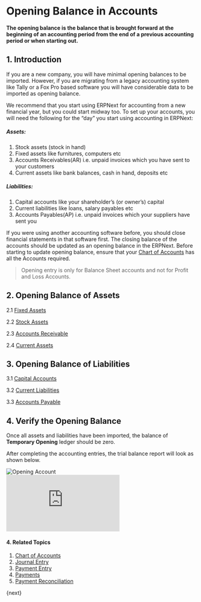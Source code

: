 <!-- add-breadcrumbs -->
# Opening Balance in Accounts

**The opening balance is the balance that is brought forward at the beginning of an accounting period from the end of a previous accounting period or when starting out.**

## 1. Introduction

If you are a new company, you will have minimal opening balances to be imported. However, if you are migrating from a legacy accounting system like Tally or a Fox Pro based software you will have considerable data to be imported as opening balance.

We recommend that you start using ERPNext for accounting from a new financial year, but you could start midway too. To set up your accounts, you will need the following for the “day” you start using accounting in ERPNext:

##### Assets:
1. Stock assets (stock in hand)
1. Fixed assets like furnitures, computers etc
1. Accounts Receivables(AR) i.e. unpaid invoices which you have sent to your customers
1. Current assets like bank balances, cash in hand, deposits etc

##### Liabilities:

1. Capital accounts like your shareholder’s (or owner’s) capital
1. Current liabilities like loans, salary payables etc
1. Accounts Payables(AP) i.e. unpaid invoices which your suppliers have sent you


If you were using another accounting software before, you should close financial statements in that software first. The closing balance of the accounts should be updated as an opening balance in the ERPNext. Before starting to update opening balance, ensure that your [Chart of Accounts](/docs/user/manual/en/accounts/chart-of-accounts) has all the Accounts required.

> Opening entry is only for Balance Sheet accounts and not for Profit and Loss Accounts.

## 2. Opening Balance of Assets

2.1 [Fixed Assets](/docs/user/manual/en/accounts/opening-balance/fixed_assets)

2.2 [Stock Assets](/docs/user/manual/en/stock/opening-stock)

2.3 [Accounts Receivable](/docs/user/manual/en/accounts/opening-balance/accounts_receivable)

2.4 [Current Assets](/docs/user/manual/en/accounts/opening-balance/current_assets)

## 3. Opening Balance of Liabilities

3.1 [Capital Accounts](/docs/user/manual/en/accounts/opening-balance/capital_accounts)

3.2 [Current Liabilities](/docs/user/manual/en/accounts/opening-balance/current_liabilities)

3.3 [Accounts Payable](/docs/user/manual/en/accounts/opening-balance/accounts_payable)

## 4. Verify the Opening Balance

Once all assets and liabilities have been imported, the balance of **Temporary Opening** ledger should be zero.

After completing the accounting entries, the trial balance report will look as shown below.

<img class="screenshot" alt="Opening Account" src="{{docs_base_url}}/assets/img/accounts/opening-4.png">

<div>
  <div class='embed-container'>
    <iframe src='https://www.youtube.com/embed//U5wPIvEn-0c' frameborder='0' allowfullscreen>
    </iframe>
  </div>
</div>

#### 4. Related Topics
1. [Chart of Accounts](/docs/user/manual/en/accounts/chart-of-accounts)
1. [Journal Entry](/docs/user/manual/en/accounts/journal-entry)
1. [Payment Entry](/docs/user/manual/en/accounts/payment-entry)
1. [Payments](/docs/user/manual/en/accounts/payments)
1. [Payment Reconciliation](/docs/user/manual/en/accounts/payment-reconciliation)

{next}
